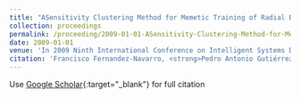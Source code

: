 ```yaml
---
title: "ASensitivity Clustering Method for Memetic Training of Radial Basis Function Neural Networks"
collection: proceedings
permalink: /proceeding/2009-01-01-ASensitivity-Clustering-Method-for-Memetic-Training-of-Radial-Basis-Function-Neural-Networks
date: 2009-01-01
venue: 'In 2009 Ninth International Conference on Intelligent Systems Design and Applications (ISDA09)'
citation: 'Francisco Fernandez-Navarro, <strong>Pedro Antonio Gutiérrez</strong>, César Hervás-Martínez, &quot;ASensitivity Clustering Method for Memetic Training of Radial Basis Function Neural Networks.&quot; In 2009 Ninth International Conference on Intelligent Systems Design and Applications (ISDA09), 2009, pp.187--192.'
---
```

Use [Google Scholar](https://scholar.google.com/scholar?q=ASensitivity+Clustering+Method+for+Memetic+Training+of+Radial+Basis+Function+Neural+Networks){:target="_blank"} for full citation